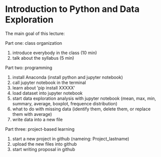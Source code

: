 # Introduction to Python and Data Exploration
The main goal of this lecture:

Part one: class organization
1. introduce everybody in the class (10 min)
2. talk about the syllabus (5 min)

Part two: programming
1. install Anaconda (install python and jupyter notebook)
2. call jupyter notebook in the terminal
3. learn about 'pip install XXXXX' 
4. load dataset into jupyter notebook
5. start data exploration analysis with jupyter notebook (mean, max, min, summary, average, boxplot, frequence distribution)
6. what to do with missing data (identify them, delete them, or replace them with average)
7. write data into a new file 

Part three: project-based learning
1. start a new project in github (nameing: Project_lastname)
2. upload the new files into github
3. start writing proposal in github



